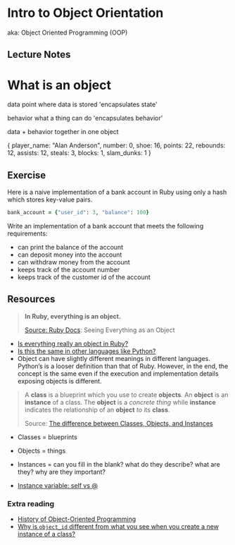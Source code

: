 Intro to Object Orientation
===========================

aka: Object Oriented Programming (OOP)


## Lecture Notes

# What is an object

data
point where data is stored
'encapsulates state'

behavior
what a thing can do
'encapsulates behavior'

data + behavior together in one object

{
  player_name: "Alan Anderson",
  number: 0,
  shoe: 16,
  points: 22,
  rebounds: 12,
  assists: 12,
  steals: 3,
  blocks: 1,
  slam_dunks: 1
}

## Exercise

Here is a naive implementation of a bank account in Ruby using only a hash which stores key-value pairs.

```ruby
bank_account = {"user_id": 3, "balance": 100}
```

Write an implementation of a bank account that meets the following requirements:

* can print the balance of the account
* can deposit money into the account
* can withdraw money from the account
* keeps track of the account number
* keeps track of the customer id of the account



## Resources

> **In Ruby, everything is an object.**
>
> [Source: Ruby Docs](https://www.ruby-lang.org/en/about/): Seeing Everything as an Object

- [Is everything really an object in Ruby?](https://stackoverflow.com/questions/3429553/is-everything-an-object-in-ruby)
- [Is this the same in other languages like Python?](https://stackoverflow.com/questions/865911/is-everything-an-object-in-python-like-ruby)
- Object can have slightly different meanings in different languages. Python’s is a looser definition than that of Ruby. However, in the end, the concept is the same even if the execution and implementation details exposing objects is different.

> A **class** is a blueprint which you use to create **objects**. An **object** is an **instance** of a class. The **object** is a _concrete thing_ while **instance** indicates the relationship of an **object** _to_ its **class**.
>
> Source: [The difference between Classes, Objects, and Instances](https://stackoverflow.com/questions/1215881/the-difference-between-classes-objects-and-instances)

- Classes = blueprints
- Objects = things
- Instances = can you fill in the blank? what do they describe? what are they? why are they important?


- [Instance variable: self vs @](https://stackoverflow.com/questions/1693243/instance-variable-self-vs)

### Extra reading

- [History of Object-Oriented Programming](https://en.wikipedia.org/wiki/Object-oriented_programming#History)
- [Why is `object_id` different from what you see when you create a new instance of a class?](https://stackoverflow.com/questions/2818602/in-ruby-why-does-inspect-print-out-some-kind-of-object-id-which-is-different)
